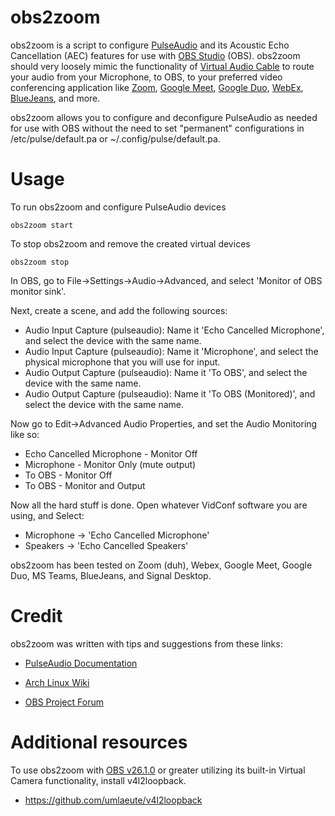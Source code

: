 # obs2zoom

obs2zoom is a script to configure [PulseAudio](https://www.freedesktop.org/wiki/Software/PulseAudio/) and its Acoustic Echo Cancellation (AEC) features for use with [OBS Studio](https://obsproject.com) (OBS).  obs2zoom should very loosely mimic the functionality of [Virtual Audio Cable](https://vb-audio.com/Cable/) to route your audio from your Microphone, to OBS, to your preferred video conferencing application like [Zoom](https://zoom.us), [Google Meet](https://meet.google.com), [Google Duo](https://duo.google.com), [WebEx](https://www.webex.com), [BlueJeans](https://www.bluejeans.com), and more.

obs2zoom allows you to configure and deconfigure PulseAudio as needed for use with OBS without the need to set "permanent" configurations in /etc/pulse/default.pa or ~/.config/pulse/default.pa.


# Usage

To run obs2zoom and configure PulseAudio devices

    obs2zoom start

To stop obs2zoom and remove the created virtual devices

    obs2zoom stop

In OBS, go to File->Settings->Audio->Advanced, and select 'Monitor of OBS monitor sink'.

Next, create a scene, and add the following sources:

- Audio Input Capture (pulseaudio): Name it 'Echo Cancelled Microphone', and select the device with the same name.
- Audio Input Capture (pulseaudio): Name it 'Microphone', and select the physical microphone that you will use for input.
- Audio Output Capture (pulseaudio): Name it 'To OBS', and select the device with the same name.
- Audio Output Capture (pulseaudio): Name it 'To OBS (Monitored)', and select the device with the same name.

Now go to Edit->Advanced Audio Properties, and set the Audio Monitoring like so:

- Echo Cancelled Microphone - Monitor Off
- Microphone - Monitor Only (mute output)
- To OBS - Monitor Off
- To OBS - Monitor and Output

Now all the hard stuff is done. Open whatever VidConf software you are using, and Select:

- Microphone -> 'Echo Cancelled Microphone'
- Speakers -> 'Echo Cancelled Speakers'

obs2zoom has been tested on Zoom (duh), Webex, Google Meet, Google Duo, MS Teams, BlueJeans, and Signal Desktop.


# Credit

obs2zoom was written with tips and suggestions from these links:

- [PulseAudio Documentation](https://www.freedesktop.org/wiki/Software/PulseAudio/Documentation/User/Modules/)

- [Arch Linux Wiki](https://wiki.archlinux.org/index.php/PulseAudio/Examples)

- [OBS Project Forum](https://obsproject.com/forum/threads/virtual-audio-cable-for-zoom.125072/#post-503142)


# Additional resources

To use obs2zoom with [OBS v26.1.0](https://github.com/obsproject/obs-studio/releases/tag/26.1.0) or greater utilizing its built-in Virtual Camera functionality, install v4l2loopback.

- https://github.com/umlaeute/v4l2loopback
